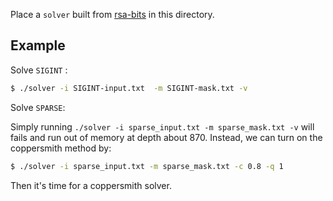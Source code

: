
Place a `solver` built from [rsa-bits](/rsa-bits) in this directory.

## Example

Solve `SIGINT` :

``` bash
$ ./solver -i SIGINT-input.txt  -m SIGINT-mask.txt -v
```

Solve `SPARSE`:

Simply running `./solver -i sparse_input.txt -m sparse_mask.txt -v` will fails and run out of memory at depth about 870. Instead, we can turn on the coppersmith method by:

```bash
$ ./solver -i sparse_input.txt -m sparse_mask.txt -c 0.8 -q 1
```

Then it's time for a coppersmith solver.

